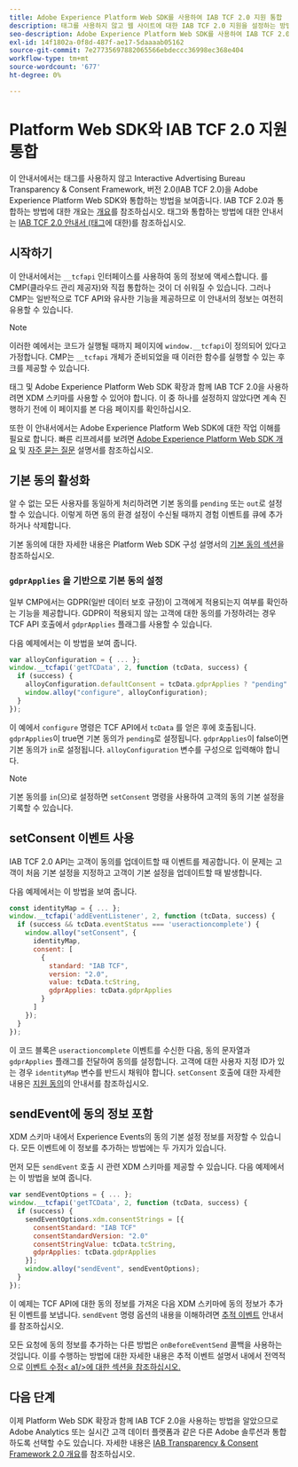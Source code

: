 ```yaml
---
title: Adobe Experience Platform Web SDK를 사용하여 IAB TCF 2.0 지원 통합
description: 태그를 사용하지 않고 웹 사이트에 대한 IAB TCF 2.0 지원을 설정하는 방법을 알아봅니다.
seo-description: Adobe Experience Platform Web SDK를 사용하여 IAB TCF 2.0 동의를 설정하는 방법을 알아봅니다
exl-id: 14f1802a-0f8d-487f-ae17-5daaaab05162
source-git-commit: 7e27735697882065566ebdeccc36998ec368e404
workflow-type: tm+mt
source-wordcount: '677'
ht-degree: 0%

---
```


# Platform Web SDK와 IAB TCF 2.0 지원 통합

이 안내서에서는 태그를 사용하지 않고 Interactive Advertising Bureau Transparency &amp; Consent Framework, 버전 2.0(IAB TCF 2.0)을 Adobe Experience Platform Web SDK와 통합하는 방법을 보여줍니다. IAB TCF 2.0과 통합하는 방법에 대한 개요는 [개요](./overview.md)를 참조하십시오. 태그와 통합하는 방법에 대한 안내서는 [IAB TCF 2.0 안내서 (태그](./with-launch.md)에 대한)를 참조하십시오.

## 시작하기

이 안내서에서는 `__tcfapi` 인터페이스를 사용하여 동의 정보에 액세스합니다. 를 CMP(클라우드 관리 제공자)와 직접 통합하는 것이 더 쉬워질 수 있습니다. 그러나 CMP는 일반적으로 TCF API와 유사한 기능을 제공하므로 이 안내서의 정보는 여전히 유용할 수 있습니다.

>[!NOTE]
>
>이러한 예에서는 코드가 실행될 때까지 페이지에 `window.__tcfapi`이 정의되어 있다고 가정합니다. CMP는 `__tcfapi` 개체가 준비되었을 때 이러한 함수를 실행할 수 있는 후크를 제공할 수 있습니다.

태그 및 Adobe Experience Platform Web SDK 확장과 함께 IAB TCF 2.0을 사용하려면 XDM 스키마를 사용할 수 있어야 합니다. 이 중 하나를 설정하지 않았다면 계속 진행하기 전에 이 페이지를 본 다음 페이지를 확인하십시오.

또한 이 안내서에서는 Adobe Experience Platform Web SDK에 대한 작업 이해를 필요로 합니다. 빠른 리프레셔를 보려면 [Adobe Experience Platform Web SDK 개요](../../home.md) 및 [자주 묻는 질문](../../web-sdk-faq.md) 설명서를 참조하십시오.

## 기본 동의 활성화

알 수 없는 모든 사용자를 동일하게 처리하려면 기본 동의를 `pending` 또는 `out`로 설정할 수 있습니다. 이렇게 하면 동의 환경 설정이 수신될 때까지 경험 이벤트를 큐에 추가하거나 삭제합니다.

기본 동의에 대한 자세한 내용은 Platform Web SDK 구성 설명서의 [기본 동의 섹션](../../fundamentals/configuring-the-sdk.md#default-consent)을 참조하십시오.

### `gdprApplies` 을 기반으로 기본 동의 설정

일부 CMP에서는 GDPR(일반 데이터 보호 규정)이 고객에게 적용되는지 여부를 확인하는 기능을 제공합니다. GDPR이 적용되지 않는 고객에 대한 동의를 가정하려는 경우 TCF API 호출에서 `gdprApplies` 플래그를 사용할 수 있습니다.

다음 예제에서는 이 방법을 보여 줍니다.

```javascript
var alloyConfiguration = { ... };
window.__tcfapi('getTCData', 2, function (tcData, success) {
  if (success) {
    alloyConfiguration.defaultConsent = tcData.gdprApplies ? "pending" : "in";
    window.alloy("configure", alloyConfiguration);
  }
});
```

이 예에서 `configure` 명령은 TCF API에서 `tcData` 를 얻은 후에 호출됩니다. `gdprApplies`이 true면 기본 동의가 `pending`로 설정됩니다. `gdprApplies`이 false이면 기본 동의가 `in`로 설정됩니다. `alloyConfiguration` 변수를 구성으로 입력해야 합니다.

>[!NOTE]
>
>기본 동의를 `in`(으)로 설정하면 `setConsent` 명령을 사용하여 고객의 동의 기본 설정을 기록할 수 있습니다.

## setConsent 이벤트 사용

IAB TCF 2.0 API는 고객이 동의를 업데이트할 때 이벤트를 제공합니다. 이 문제는 고객이 처음 기본 설정을 지정하고 고객이 기본 설정을 업데이트할 때 발생합니다.

다음 예제에서는 이 방법을 보여 줍니다.

```javascript
const identityMap = { ... };
window.__tcfapi('addEventListener', 2, function (tcData, success) {
  if (success && tcData.eventStatus === 'useractioncomplete') {
    window.alloy("setConsent", {
      identityMap,
      consent: [
        {
          standard: "IAB TCF",
          version: "2.0",
          value: tcData.tcString,
          gdprApplies: tcData.gdprApplies
        }
      ]
    });
  }
});
```

이 코드 블록은 `useractioncomplete` 이벤트를 수신한 다음, 동의 문자열과 `gdprApplies` 플래그를 전달하여 동의를 설정합니다. 고객에 대한 사용자 지정 ID가 있는 경우 `identityMap` 변수를 반드시 채워야 합니다. `setConsent` 호출에 대한 자세한 내용은 [지원 동의](../../consent/supporting-consent.md)의 안내서를 참조하십시오.

## sendEvent에 동의 정보 포함

XDM 스키마 내에서 Experience Events의 동의 기본 설정 정보를 저장할 수 있습니다. 모든 이벤트에 이 정보를 추가하는 방법에는 두 가지가 있습니다.

먼저 모든 `sendEvent` 호출 시 관련 XDM 스키마를 제공할 수 있습니다. 다음 예제에서는 이 방법을 보여 줍니다.

```javascript
var sendEventOptions = { ... };
window.__tcfapi('getTCData', 2, function (tcData, success) {
  if (success) {
    sendEventOptions.xdm.consentStrings = [{
      consentStandard: "IAB TCF"
      consentStandardVersion: "2.0"
      consentStringValue: tcData.tcString,
      gdprApplies: tcData.gdprApplies
    }];
    window.alloy("sendEvent", sendEventOptions);
  }
});
```

이 예제는 TCF API에 대한 동의 정보를 가져온 다음 XDM 스키마에 동의 정보가 추가된 이벤트를 보냅니다. `sendEvent` 명령 옵션의 내용을 이해하려면 [추적 이벤트](../../fundamentals/tracking-events.md) 안내서를 참조하십시오.

모든 요청에 동의 정보를 추가하는 다른 방법은 `onBeforeEventSend` 콜백을 사용하는 것입니다. 이를 수행하는 방법에 대한 자세한 내용은 추적 이벤트 설명서 내에서 전역적으로 [이벤트 수정&lt; a1/>에 대한 섹션을 참조하십시오.](../../fundamentals/tracking-events.md#modifying-events-globally)

## 다음 단계

이제 Platform Web SDK 확장과 함께 IAB TCF 2.0을 사용하는 방법을 알았으므로 Adobe Analytics 또는 실시간 고객 데이터 플랫폼과 같은 다른 Adobe 솔루션과 통합하도록 선택할 수도 있습니다. 자세한 내용은 [IAB Transparency &amp; Consent Framework 2.0 개요](./overview.md)를 참조하십시오.
